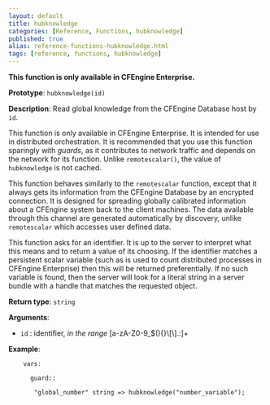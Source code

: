 ```yaml
---
layout: default
title: hubknowledge
categories: [Reference, Functions, hubknowledge]
published: true
alias: reference-functions-hubknowledge.html
tags: [reference, functions, hubknowledge]
---
```


**This function is only available in CFEngine Enterprise.**

**Prototype**: `hubknowledge(id)`

**Description**: Read global knowledge from the CFEngine Database host by 
`id`.

This function is only available in CFEngine Enterprise. It is intended for use 
in distributed orchestration. It is recommended that you use this function 
sparingly with *guards*, as it contributes to network traffic and depends on 
the network for its function. Unlike `remotescalar()`, the value of 
`hubknowledge` is not cached.

This function behaves similarly to the `remotescalar` function, except that it 
always gets its information from the CFEngine Database by an encrypted 
connection. It is designed for spreading globally calibrated information about 
a CFEngine system back to the client machines. The data available through this 
channel are generated automatically by discovery, unlike `remotescalar` which 
accesses user defined data.

This function asks for an identifier. It is up to the server to interpret what 
this means and to return a value of its choosing. If the identifier matches a 
persistent scalar variable (such as is used to count distributed processes in 
CFEngine Enterprise) then this will be returned preferentially. If no such 
variable is found, then the server will look for a literal string in a server 
bundle with a handle that matches the requested object.

**Return type**: `string`

**Arguments**:

* `id` : identifier, *in the range* [a-zA-Z0-9\_\$(){}\\[\\].:]+

**Example**:

```cf3
    vars:

      guard::

       "global_number" string => hubknowledge("number_variable");
```

